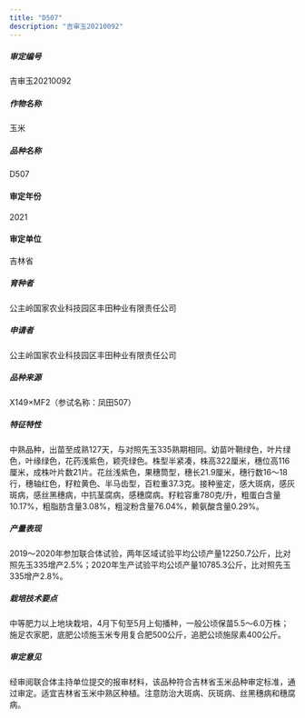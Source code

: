 ```yaml
---
title: "D507"
description: "吉审玉20210092"
---
```

##### 审定编号 
吉审玉20210092

##### 作物名称
玉米

##### 品种名称
D507

#### 审定年份
2021	

#### 审定单位
吉林省

##### 育种者
公主岭国家农业科技园区丰田种业有限责任公司

##### 申请者
公主岭国家农业科技园区丰田种业有限责任公司

##### 品种来源
X149×MF2（参试名称：凤田507）

##### 特征特性
中熟品种，出苗至成熟127天，与对照先玉335熟期相同。幼苗叶鞘绿色，叶片绿色，叶缘绿色，花药浅紫色，颖壳绿色。株型半紧凑，株高322厘米，穗位高116厘米，成株叶片数21片。花丝浅紫色，果穗筒型，穗长21.9厘米，穗行数16～18行，穗轴红色，籽粒黄色、半马齿型，百粒重37.3克。接种鉴定，感大斑病，感灰斑病，感丝黑穗病，中抗茎腐病，感穗腐病。籽粒容重780克/升，粗蛋白含量10.17%，粗脂肪含量3.08%，粗淀粉含量76.04%，赖氨酸含量0.29%。

##### 产量表现
2019～2020年参加联合体试验，两年区域试验平均公顷产量12250.7公斤，比对照先玉335增产2.5%；2020年生产试验平均公顷产量10785.3公斤，比对照先玉335增产2.8%。

##### 栽培技术要点
中等肥力以上地块栽培，4月下旬至5月上旬播种，一般公顷保苗5.5～6.0万株；施足农家肥，底肥公顷施玉米专用复合肥500公斤，追肥公顷施尿素400公斤。

##### 审定意见
经审阅联合体主持单位提交的报审材料，该品种符合吉林省玉米品种审定标准，通过审定。适宜吉林省玉米中熟区种植。注意防治大斑病、灰斑病、丝黑穗病和穗腐病。


